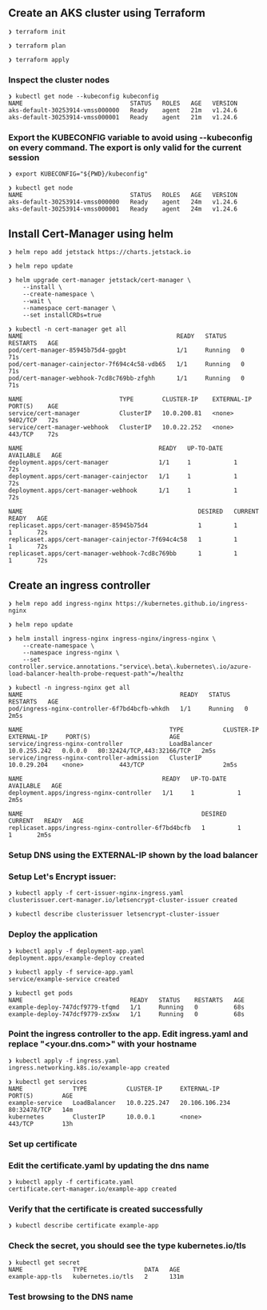 ## Create an AKS cluster using Terraform
```
❯ terraform init

❯ terraform plan

❯ terraform apply

```

### Inspect the cluster nodes
```
❯ kubectl get node --kubeconfig kubeconfig
NAME                              STATUS   ROLES   AGE   VERSION
aks-default-30253914-vmss000000   Ready    agent   21m   v1.24.6
aks-default-30253914-vmss000001   Ready    agent   21m   v1.24.6
```

### Export the KUBECONFIG variable to avoid using --kubeconfig on every command. The export is only valid for the current session
```
❯ export KUBECONFIG="${PWD}/kubeconfig"

❯ kubectl get node
NAME                              STATUS   ROLES   AGE   VERSION
aks-default-30253914-vmss000000   Ready    agent   24m   v1.24.6
aks-default-30253914-vmss000001   Ready    agent   24m   v1.24.6
```

## Install Cert-Manager using helm
```
❯ helm repo add jetstack https://charts.jetstack.io

❯ helm repo update

❯ helm upgrade cert-manager jetstack/cert-manager \
    --install \
    --create-namespace \
    --wait \
    --namespace cert-manager \
    --set installCRDs=true

❯ kubectl -n cert-manager get all
NAME                                           READY   STATUS    RESTARTS   AGE
pod/cert-manager-85945b75d4-gpgbt              1/1     Running   0          71s
pod/cert-manager-cainjector-7f694c4c58-vdb65   1/1     Running   0          71s
pod/cert-manager-webhook-7cd8c769bb-zfghh      1/1     Running   0          71s

NAME                           TYPE        CLUSTER-IP    EXTERNAL-IP   PORT(S)    AGE
service/cert-manager           ClusterIP   10.0.200.81   <none>        9402/TCP   72s
service/cert-manager-webhook   ClusterIP   10.0.22.252   <none>        443/TCP    72s

NAME                                      READY   UP-TO-DATE   AVAILABLE   AGE
deployment.apps/cert-manager              1/1     1            1           72s
deployment.apps/cert-manager-cainjector   1/1     1            1           72s
deployment.apps/cert-manager-webhook      1/1     1            1           72s

NAME                                                 DESIRED   CURRENT   READY   AGE
replicaset.apps/cert-manager-85945b75d4              1         1         1       72s
replicaset.apps/cert-manager-cainjector-7f694c4c58   1         1         1       72s
replicaset.apps/cert-manager-webhook-7cd8c769bb      1         1         1       72s
```

## Create an ingress controller
```
❯ helm repo add ingress-nginx https://kubernetes.github.io/ingress-nginx

❯ helm repo update

❯ helm install ingress-nginx ingress-nginx/ingress-nginx \
    --create-namespace \
    --namespace ingress-nginx \
    --set controller.service.annotations."service\.beta\.kubernetes\.io/azure-load-balancer-health-probe-request-path"=/healthz

❯ kubectl -n ingress-nginx get all
NAME                                            READY   STATUS    RESTARTS   AGE
pod/ingress-nginx-controller-6f7bd4bcfb-whkdh   1/1     Running   0          2m5s

NAME                                         TYPE           CLUSTER-IP     EXTERNAL-IP     PORT(S)                      AGE
service/ingress-nginx-controller             LoadBalancer   10.0.255.242   0.0.0.0   80:32424/TCP,443:32166/TCP   2m5s
service/ingress-nginx-controller-admission   ClusterIP      10.0.29.204    <none>          443/TCP                      2m5s

NAME                                       READY   UP-TO-DATE   AVAILABLE   AGE
deployment.apps/ingress-nginx-controller   1/1     1            1           2m5s

NAME                                                  DESIRED   CURRENT   READY   AGE
replicaset.apps/ingress-nginx-controller-6f7bd4bcfb   1         1         1       2m5s
```

### Setup DNS using the EXTERNAL-IP shown by the load balancer

### Setup Let's Encrypt issuer:
```
❯ kubectl apply -f cert-issuer-nginx-ingress.yaml
clusterissuer.cert-manager.io/letsencrypt-cluster-issuer created

❯ kubectl describe clusterissuer letsencrypt-cluster-issuer
```

### Deploy the application
```
❯ kubectl apply -f deployment-app.yaml
deployment.apps/example-deploy created

❯ kubectl apply -f service-app.yaml
service/example-service created

❯ kubectl get pods
NAME                              READY   STATUS    RESTARTS   AGE
example-deploy-747dcf9779-tfqmd   1/1     Running   0          68s
example-deploy-747dcf9779-zx5xw   1/1     Running   0          68s
```

### Point the ingress controller to the app. Edit ingress.yaml and replace "<your.dns.com>" with your hostname
```
❯ kubectl apply -f ingress.yaml
ingress.networking.k8s.io/example-app created

❯ kubectl get services
NAME              TYPE           CLUSTER-IP     EXTERNAL-IP      PORT(S)        AGE
example-service   LoadBalancer   10.0.225.247   20.106.106.234   80:32478/TCP   14m
kubernetes        ClusterIP      10.0.0.1       <none>           443/TCP        13h
```

### Set up certificate
### Edit the certificate.yaml by updating the dns name
```
❯ kubectl apply -f certificate.yaml
certificate.cert-manager.io/example-app created
```

### Verify that the certificate is created successfully
```
❯ kubectl describe certificate example-app
```

### Check the secret, you should see the type kubernetes.io/tls
```
❯ kubectl get secret
NAME              TYPE                DATA   AGE
example-app-tls   kubernetes.io/tls   2      131m
```

### Test browsing to the DNS name